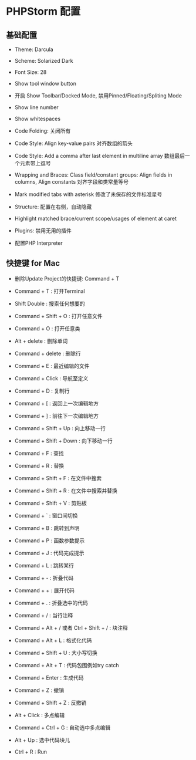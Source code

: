 # PHPStorm 配置

## 基础配置

- Theme: Darcula

- Scheme: Solarized Dark

- Font Size: 28

- Show tool window button

- 开启 Show Toolbar/Docked Mode, 禁用Pinned/Floating/Spliting Mode

- Show line number

- Show whitespaces

- Code Folding: 关闭所有

- Code Style: Align key-value pairs 对齐数组的箭头

- Code Style: Add a comma after last element in multiline array 数组最后一个元素带上逗号

- Wrapping and Braces: Class field/constant groups: Align fields in columns, Align constants 对齐字段和类常量等号

- Mark modified tabs with asterisk 修改了未保存的文件标准星号

- Structure: 配置在右侧，自动隐藏

- Highlight matched brace/current scope/usages of element at caret

- Plugins: 禁用无用的插件

- 配置PHP Interpreter

## 快捷键 for Mac

- 删除Update Project的快捷键: Command + T

- Command + T : 打开Terminal

- Shift Double : 搜索任何想要的

- Command + Shift + O : 打开任意文件

- Command + O : 打开任意类

- Alt + delete : 删除单词

- Command + delete : 删除行

- Command + E : 最近编辑的文件

- Command + Click : 导航至定义

- Command + D : 复制行

- Command + [ : 返回上一次编辑地方

- Command + ] : 前往下一次编辑地方

- Command + Shift + Up : 向上移动一行

- Command + Shift + Down : 向下移动一行

- Command + F : 查找

- Command + R : 替换

- Command + Shift + F : 在文件中搜索

- Command + Shift + R : 在文件中搜索并替换

- Command + Shift + V : 剪贴板

- Command + ` : 窗口间切换

- Command + B : 跳转到声明

- Command + P : 函数参数提示

- Command + J : 代码完成提示

- Command + L : 跳转某行

- Command + - : 折叠代码

- Command + + : 展开代码

- Command + . : 折叠选中的代码

- Command + / : 当行注释

- Command + Alt + / 或者 Ctrl + Shift + / : 块注释

- Command + Alt + L : 格式化代码

- Command + Shift + U : 大小写切换

- Command + Alt + T : 代码包围例如try catch

- Command + Enter : 生成代码

- Command + Z : 撤销

- Command + Shift + Z : 反撤销

- Alt + Click : 多点编辑

- Command + Ctrl + G : 自动选中多点编辑

- Alt + Up : 选中代码块儿

- Ctrl + R : Run